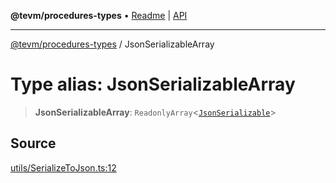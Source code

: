 **@tevm/procedures-types** • [Readme](../README.md) \| [API](../globals.md)

***

[@tevm/procedures-types](../README.md) / JsonSerializableArray

# Type alias: JsonSerializableArray

> **JsonSerializableArray**: `ReadonlyArray`\<[`JsonSerializable`](JsonSerializable.md)\>

## Source

[utils/SerializeToJson.ts:12](https://github.com/evmts/tevm-monorepo/blob/main/packages/procedures-types/src/utils/SerializeToJson.ts#L12)
